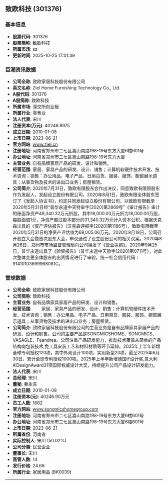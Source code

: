 ## 致欧科技 (301376)

### 基本信息

- **股票代码**: 301376
- **股票简称**: 致欧科技
- **所属市场**: sz
- **更新时间**: 2025-10-25 17:01:39

### 巨潮资讯数据

- **公司全称**: 致欧家居科技股份有限公司
- **英文名称**: Ziel Home Furnishing Technology Co., Ltd.
- **A股代码**: 301376
- **A股简称**: 致欧科技
- **所属市场**: 深交所创业板
- **所属行业**: 零售业
- **法人代表**: 宋川
- **注册资本(万元)**: 40246.8975
- **成立日期**: 2010-01-08
- **上市日期**: 2023-06-21
- **官方网站**: www.ziel.cn
- **注册地址**: 河南省郑州市二七区嵩山南路198-19号东方大厦6楼601号
- **办公地址**: 河南省郑州市二七区嵩山南路198-19号东方大厦
- **主营业务**: 自有品牌家居产品的研发、设计和销售。
- **经营范围**: 家居、家具产品的研发、设计、销售；计算机软硬件技术开发、技术咨询；销售：办公用品、电子产品、日用百货、服装、服饰、橱窗展示道具；从事货物及技术的进出口业务；房屋租赁。
- **公司简介**: 2020年7月31日，致欧有限股东会作出决议，同意致欧有限原股东作为发起人，发起设立股份有限公司。2020年8月1日，致欧有限全体股东签订了《发起人协议书》，约定共同发起设立股份有限公司，以致欧有限截至2020年5月31日经“普华永道中天特审字[2020]第2869号”《审计报告》审计的账面净资产49,340.32万元折股，其中18,000.00万元折为18,000.00万股，每股面值1元，净资产超过股本部分的31,340.32万元计入资本公积。根据沃克森出具的《资产评估报告》（沃克森评报字[2020]第1186号），致欧有限截至2020年5月31日的净资产评估值为69,005.06万元。2020年8月18日，公司召开创立大会暨首次股东大会，审议通过了设立股份公司的相关议案。2020年8月26日，郑州市市场监督管理局向公司换发了《营业执照》。2020年9月25日，普华永道出具了《验资报告》（普华永道中天验字[2020]第0711号），对此次整体变更全体股东的出资情况进行了审验。统一社会信用代码：91410103699968081C。

### 雪球数据

- **公司全称**: 致欧家居科技股份有限公司
- **公司简称**: 致欧科技
- **主营业务**: 自有品牌家具家居产品的研发、设计和销售。
- **经营范围**: 　　家居、家具产品的研发、设计、销售；计算机软硬件技术开发、技术咨询；销售：办公用品、电子产品、日用百货、服装、服饰、橱窗展示道具；从事货物及技术的进出口业务；房屋租赁。
- **公司简介**: 致欧家居科技股份有限公司的主营业务是自有品牌家具家居产品的研发、设计和销售。公司的主要产品是SONGMICSHOME、SONGMICS、VASAGLE、Feandrea。公司注重产品研发能力，推动技术覆盖从简单的产品结构向包装技术,免工具安装工艺和材料材质等环节延伸。2025年上半年新增全球专利授权120项，其中外观设计100项，实用新型20项，截至2025年6月30日，累计全球专利授权1000项。2025年上半年新增德国iF设计奖,意大利A‘DesignAward31项国际权威设计大奖，持续提升公司产品设计研发能力。
- **法人代表**: 宋川
- **总经理**: 宋川
- **董秘**: 秦永吉
- **成立日期**: 2010-01-08
- **注册资本(元)**: 40246.90万元
- **员工人数**: 1662
- **官方网站**: www.songmicshomegroup.com
- **注册地址**: 河南省郑州市二七区嵩山南路198-19号东方大厦6楼601号
- **办公地址**: 河南省郑州市二七区嵩山南路198-19号东方大厦6楼601号
- **上市日期**: 2023-06-21
- **所属省份**: 河南省
- **实际控制人**: 宋川 (50.02%)
- **公司分类**: 民营企业
- **董事长**: 宋川
- **高管人数**: 14
- **发行价格**: 24.66
- **所属行业**: 家居用品 (BK0039)

---